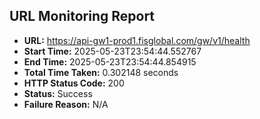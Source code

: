 ## URL Monitoring Report

- **URL:** https://api-gw1-prod1.fisglobal.com/gw/v1/health
- **Start Time:** 2025-05-23T23:54:44.552767
- **End Time:** 2025-05-23T23:54:44.854915
- **Total Time Taken:** 0.302148 seconds
- **HTTP Status Code:** 200
- **Status:** Success
- **Failure Reason:** N/A
